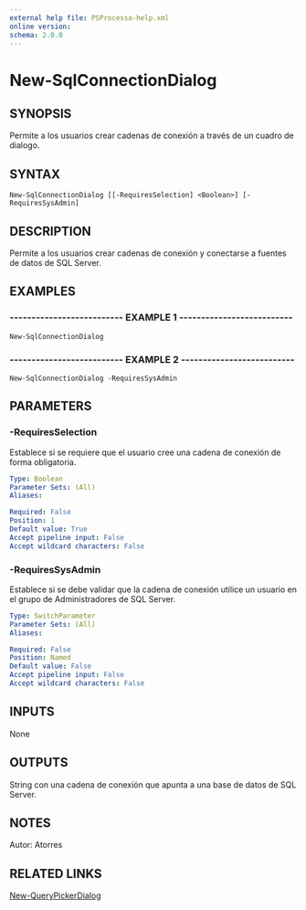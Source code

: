```yaml
---
external help file: PSProcessa-help.xml
online version: 
schema: 2.0.0
---
```


# New-SqlConnectionDialog

## SYNOPSIS
Permite a los usuarios crear cadenas de conexión a través de un cuadro de dialogo.

## SYNTAX

```
New-SqlConnectionDialog [[-RequiresSelection] <Boolean>] [-RequiresSysAdmin]
```

## DESCRIPTION
Permite a los usuarios crear cadenas de conexión y conectarse a fuentes de datos de SQL Server.

## EXAMPLES

### -------------------------- EXAMPLE 1 --------------------------
```
New-SqlConnectionDialog
```

### -------------------------- EXAMPLE 2 --------------------------
```
New-SqlConnectionDialog -RequiresSysAdmin
```

## PARAMETERS

### -RequiresSelection
Establece si se requiere que el usuario cree una cadena de conexión de forma obligatoria.

```yaml
Type: Boolean
Parameter Sets: (All)
Aliases: 

Required: False
Position: 1
Default value: True
Accept pipeline input: False
Accept wildcard characters: False
```

### -RequiresSysAdmin
Establece si se debe validar que la cadena de conexión utilice un usuario en el grupo de Administradores de SQL Server.

```yaml
Type: SwitchParameter
Parameter Sets: (All)
Aliases: 

Required: False
Position: Named
Default value: False
Accept pipeline input: False
Accept wildcard characters: False
```

## INPUTS

None

## OUTPUTS

String con una cadena de conexión que apunta a una base de datos de SQL Server.

## NOTES
Autor: Atorres

## RELATED LINKS

[New-QueryPickerDialog](New-QueryPickerDialog.md)


